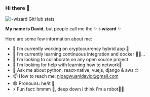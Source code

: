 ### Hi there 👋

![i-wizard GitHub stats](https://github-readme-stats.vercel.app/api?username=i-wizard&show_icons=true&count_private=true&theme=merko)


**My name is David**, but people call me the ✨ **i-wizard** ✨ 

Here are some few information about me:

- 🔭 I’m currently working on cryptocurrency hybrid app 📱
- 🌱 I’m currently learning continuous integration and docker 🧑‍💻...
- 👯 I’m looking to collaborate on any open source project
- 🤔 I’m looking for help with learning how to network🤝
- 💬 Ask me about python, react-native, vuejs, django & aws 🤓
- 📫 How to reach me: njoagwuanidavid@gmail.com
- 😄 Pronouns: he/it 👀
- ⚡ Fun fact: hmmm 🤔, deep down i think i'm a robot🤖🦾

